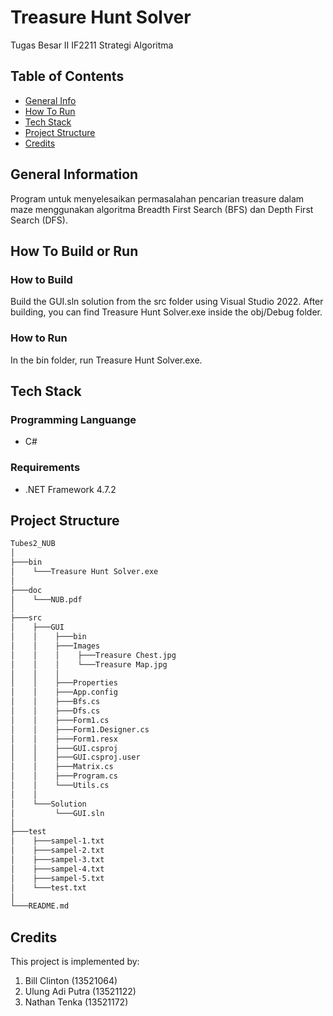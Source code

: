# Treasure Hunt Solver
Tugas Besar II IF2211 Strategi Algoritma
<br />

## Table of Contents
* [General Info](#general-information)
* [How To Run](#how-to-run)
* [Tech Stack](#tech-stack)
* [Project Structure](#project-structure)
* [Credits](#credits)

## General Information
Program untuk menyelesaikan permasalahan pencarian treasure dalam maze menggunakan algoritma Breadth First Search (BFS) dan Depth First Search (DFS).

## How To Build or Run
### How to Build
Build the GUI.sln solution from the src folder using Visual Studio 2022. After building, you can find Treasure Hunt Solver.exe inside the obj/Debug folder.
### How to Run
In the bin folder, run Treasure Hunt Solver.exe.

## Tech Stack
### Programming Languange
* C#
### Requirements
* .NET Framework 4.7.2

## Project Structure
```bash
Tubes2_NUB
│
├───bin
│    └───Treasure Hunt Solver.exe
│
├───doc
│    └───NUB.pdf
│
├───src
│    ├───GUI
│    │    ├───bin
│    │    ├───Images
│    │    │    ├───Treasure Chest.jpg
│    │    │    └───Treasure Map.jpg
│    │    │
│    │    ├───Properties
│    │    ├───App.config
│    │    ├───Bfs.cs
│    │    ├───Dfs.cs
│    │    ├───Form1.cs
│    │    ├───Form1.Designer.cs
│    │    ├───Form1.resx
│    │    ├───GUI.csproj
│    │    ├───GUI.csproj.user
│    │    ├───Matrix.cs
│    │    ├───Program.cs
│    │    └───Utils.cs
│    │
│    └───Solution
│         └───GUI.sln
│
├───test
│    ├───sampel-1.txt
│    ├───sampel-2.txt
│    ├───sampel-3.txt
│    ├───sampel-4.txt
│    ├───sampel-5.txt
│    └───test.txt
│ 
└───README.md
```

## Credits
This project is implemented by:
1. Bill Clinton (13521064)
2. Ulung Adi Putra (13521122)
3. Nathan Tenka (13521172)